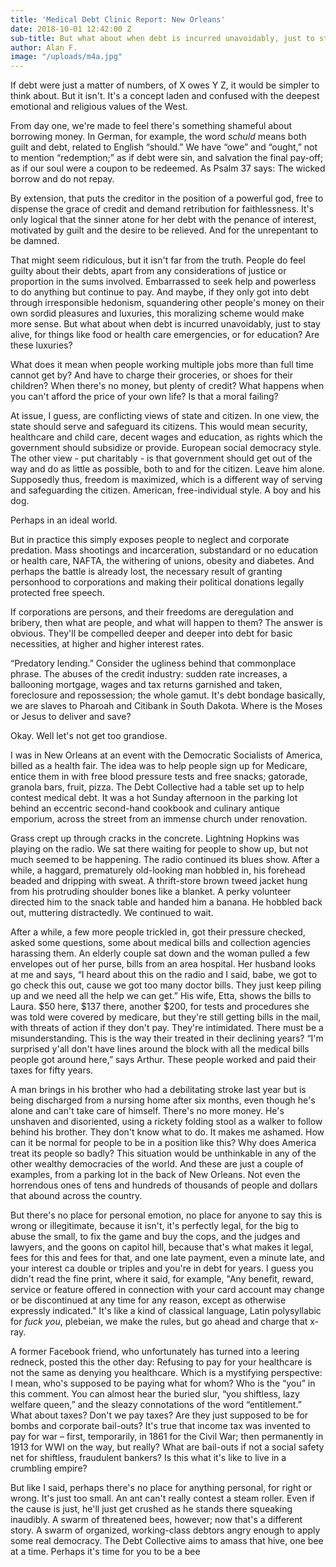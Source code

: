 ```yaml
---
title: 'Medical Debt Clinic Report: New Orleans'
date: 2018-10-01 12:42:00 Z
sub-title: But what about when debt is incurred unavoidably, just to stay alive?
author: Alan F.
image: "/uploads/m4a.jpg"
---
```


If debt were just a matter of numbers, of X owes Y Z, it would be simpler to think about. But it isn't. It's a concept laden and confused with the deepest emotional and religious values of the West.

From day one, we're made to feel there's something shameful about borrowing money. In German, for example, the word *schuld* means both guilt and debt, related to English “should.” We have “owe” and
“ought,” not to mention “redemption;” as if debt were sin, and salvation the final pay-off; as if our soul were a coupon to be redeemed. As Psalm 37 says: The wicked borrow and do not repay.

By extension, that puts the creditor in the position of a powerful god, free to dispense the grace of credit and demand retribution for faithlessness. It's only logical that the sinner atone for her debt with the penance of interest, motivated by guilt and the desire to be relieved. And for the unrepentant to be damned.

That might seem ridiculous, but it isn't far from the truth. People do feel guilty about their debts, apart from any considerations of justice or proportion in the sums involved. Embarrassed to seek help
and powerless to do anything but continue to pay. And maybe, if they only got into debt through irresponsible hedonism, squandering other people's money on their own sordid pleasures and luxuries,
this moralizing scheme would make more sense. But what about when debt is incurred unavoidably, just to stay alive, for things like food or health care emergencies, or for education? Are these luxuries?

What does it mean when people working multiple jobs more than full time cannot get by? And have to charge their groceries, or shoes for their children? When there's no money, but plenty of credit? What
happens when you can't afford the price of your own life? Is that a moral failing?

At issue, I guess, are conflicting views of state and citizen. In one view, the state should serve and safeguard its citizens. This would mean security, healthcare and child care, decent wages and
education, as rights which the government should subsidize or provide. European social democracy style. The other view - put charitably - is that government should get out of the way and do as little as possible, both to and for the citizen. Leave him alone. Supposedly thus, freedom is maximized, which is a different way of serving and safeguarding the citizen. American, free-individual style. A boy and his dog. 

Perhaps in an ideal world. 

But in practice this simply exposes people to neglect and corporate
predation. Mass shootings and incarceration, substandard or no education or health care, NAFTA, the withering of unions, obesity and diabetes. And perhaps the battle is already lost, the necessary result of granting personhood to corporations and making their political donations legally protected free speech.

If corporations are persons, and their freedoms are deregulation and bribery, then what are people, and what will happen to them? The answer is obvious. They'll be compelled deeper and deeper into debt for basic necessities, at higher and higher interest rates. 

“Predatory lending.” Consider the ugliness behind that commonplace phrase. The abuses of the credit industry: sudden rate increases, a ballooning mortgage, wages and tax returns garnished and taken, foreclosure and repossession; the whole gamut. It's debt bondage basically, we are slaves to Pharoah and Citibank in South Dakota. Where is the Moses or Jesus to deliver and save?

Okay. Well let's not get too grandiose.

I was in New Orleans at an event with the Democratic Socialists of America, billed as a health fair. The idea was to help people sign up for Medicare, entice them in with free blood pressure tests and
free snacks; gatorade, granola bars, fruit, pizza. The Debt Collective had a table set up to help contest medical debt. It was a hot Sunday afternoon in the parking lot behind an eccentric second-hand cookbook and culinary antique emporium, across the street from an immense church under renovation. 

Grass crept up through cracks in the concrete. Lightning Hopkins was playing on the radio. We sat there waiting for people to show up, but not much seemed to be happening. The radio continued its blues show. After a while, a haggard, prematurely old-looking man hobbled in, his forehead beaded and dripping with sweat. A thrift-store brown tweed jacket hung from his protruding shoulder bones like a blanket. A perky volunteer directed him to the snack table and handed him a banana. He hobbled back out, muttering distractedly. We continued to wait. 

After a while, a few more people trickled in, got their pressure checked, asked some questions, some about medical bills and
collection agencies harassing them. An elderly couple sat down and the woman pulled a few envelopes out of her purse, bills from an area hospital. Her husband looks at me and says, “I heard about this on the radio and I said, babe, we got to go check this out, cause we got too many doctor bills. They just keep piling up and we need all the help we can get.” His wife, Etta, shows the bills to Laura. $50 here, $137 there, another $200, for tests and procedures she was told were covered by medicare, but they're still getting bills in the mail, with threats of action if they don't pay. They're intimidated. There must be a misunderstanding. This is the way their treated in their declining years? “I'm surprised y'all don't
have lines around the block with all the medical bills people got around here,” says Arthur. These people worked and paid their taxes for fifty years. 

A man brings in his brother who had a debilitating stroke last year but is being discharged from a nursing home after six months, even though he's alone and can't take care of himself. There's no more
money. He's unshaven and disoriented, using a rickety folding stool as a walker to follow behind his brother. They don't know what to do. It makes me ashamed. How can it be normal for people to be in a
position like this? Why does America treat its people so badly? This situation would be unthinkable in any of the other wealthy democracies of the world. And these are just a couple of examples, from a parking lot in the back of New Orleans. Not even the horrendous ones of tens and hundreds of thousands of people and dollars that abound across the country.

But there's no place for personal emotion, no place for anyone to say this is wrong or illegitimate, because it isn't, it's perfectly legal, for the big to abuse the small, to fix the game and buy
the cops, and the judges and lawyers, and the goons on capitol hill, because that's what makes it legal, fees for this and fees for that, and one late payment, even a minute late, and your interest ca double or triples and you're in debt for years. I guess you didn't read the fine print, where it said, for example, "Any benefit, reward, service or feature offered in connection with your card account may change or be discontinued at any time for any reason, except as otherwise expressly indicated." It's like a kind of
classical language, Latin polysyllabic for *fuck you*, plebeian, we make the rules, but go ahead and charge that x-ray.

A former Facebook friend, who unfortunately has turned into a leering redneck, posted this the other day: Refusing to pay for your healthcare is not the same as denying you healthcare. Which is a mystifying perspective: I mean, who's supposed to be paying what for whom? Who is the “you” in this comment. You can almost hear the buried slur, “you shiftless, lazy welfare queen,” and the sleazy connotations of the word “entitlement.” What about taxes? Don't we pay taxes? Are they just supposed to be for bombs and corporate bail-outs? It's true that income tax was invented to pay for
war – first, temporarily, in 1861 for the Civil War; then permanently in 1913 for WWI on the way, but really? What are bail-outs if not a social safety net for shiftless, fraudulent bankers? Is this what it's like to live in a crumbling empire?

But like I said, perhaps there's no place for anything personal, for right or wrong. It's just too small. An ant can't really contest a steam roller. Even if the cause is just, he'll just get crushed as he stands there squeaking inaudibly. A swarm of threatened bees, however; now that's a different story. A swarm of organized, working-class debtors angry enough to apply some real democracy.
The Debt Collective aims to amass that hive, one bee at a time. Perhaps it's time for you to be a bee
 